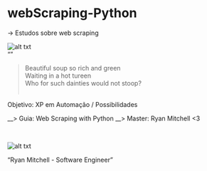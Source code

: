 # webScraping-Python
-> Estudos sobre web scraping

![alt txt](https://m.media-amazon.com/images/P/B07BMGBYSK.01._SCLZZZZZZZ_SX500_.jpg)
<br/>
<q>
  >Beautiful soup so rich and green<br/>
  Waiting in a hot tureen<br/>
  Who for such dainties would not stoop?  
</q><br/>

Objetivo: XP em Automação / Possibilidades

__> Guia: Web Scraping with Python
__> Master: Ryan Mitchell <3

<br/>


![alt txt](https://cdn.oreillystatic.com/images/people/154/ryan_mitchell.jpg)

<q>Ryan Mitchell - Software Engineer</q>
